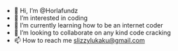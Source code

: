 - 👋 Hi, I’m @Horlafundz
- 👀 I’m interested in coding 
- 🌱 I’m currently learning how to be an internet coder
- 💞️ I’m looking to collaborate on any kind code cracking 
- 📫 How to reach me slizzylukaku@gmail.com

<!---
Horlafundz/Horlafundz is a ✨ special ✨ repository because its `README.md` (this file) appears on your GitHub profile.
You can click the Preview link to take a look at your changes.
--->
